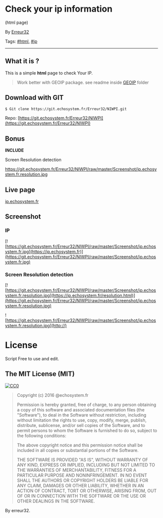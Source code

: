 # Check your ip information
(html page)


By [Erreur32](https://echosystem.fr/Erreur32)

Tags: [#html](https://echosystem.fr/search/query:php), [#ip](https://echosystem.fr/search/query:ip)  

---


## What it is ?

This is a simple **html** page to check Your IP.

> Work better with GEOIP package.
> see readme inside [GEOIP](https://git.echosystem.fr/Erreur32/NIWPI/src/master/GEOIP/readme) folder


## Download with GIT

```bash
$ Git clone https://git.echosystem.fr/Erreur32/NIWPI.git
```


Repo:
[https://git.echosystem.fr/Erreur32/NIWPI](https://git.echosystem.fr/Erreur32/NIWPI)

 
## Bonus 

**INCLUDE**

Screen Resolution detection

https://git.echosystem.fr/Erreur32/NIWPI/raw/master/Screenshot/ip.echosystem.fr.resolution.jpg

## Live page

[ip.echosystem.fr](https://ip.echosystem.fr)


## Screenshot

### IP
 
[![https://git.echosystem.fr/Erreur32/NIWPI/raw/master/Screenshot/ip.echosystem.fr.jpg](https://ip.echosystem.fr)](https://git.echosystem.fr/Erreur32/NIWPI/raw/master/Screenshot/ip.echosystem.fr.jpg) 



### Screen Resolution detection

 
[![https://git.echosystem.fr/Erreur32/NIWPI/raw/master/Screenshot/ip.echosystem.fr.resolution.jpg](https://ip.echosystem.fr/resolution.html)](https://git.echosystem.fr/Erreur32/NIWPI/raw/master/Screenshot/ip.echosystem.fr.resolution.jpg)

![https://git.echosystem.fr/Erreur32/NIWPI/raw/master/Screenshot/ip.echosystem.fr.resolution.jpg](http://)
# License 

 Script Free to use and edit.
 
 

## The MIT License (MIT)

[![CC0](https://licensebuttons.net/p/zero/1.0/88x31.png)](http://creativecommons.org/publicdomain/zero/1.0/)
> 
> Copyright (c) 2016 @echosystem.fr
> 
> Permission is hereby granted, free of charge, to any person obtaining a copy of this software and associated documentation files (the "Software"), to deal in the Software without restriction, including without limitation the rights to use, copy, modify, merge, publish, distribute, sublicense, and/or sell copies of the Software, and to permit persons to whom the Software is furnished to do so, subject to the following conditions:
> 
> The above copyright notice and this permission notice shall be included in all copies or substantial portions of the Software.
> 
> THE SOFTWARE IS PROVIDED "AS IS", WITHOUT WARRANTY OF ANY KIND, EXPRESS OR IMPLIED, INCLUDING BUT NOT LIMITED TO THE WARRANTIES OF MERCHANTABILITY, FITNESS FOR A PARTICULAR PURPOSE AND NONINFRINGEMENT. IN NO EVENT SHALL THE AUTHORS OR COPYRIGHT HOLDERS BE LIABLE FOR ANY CLAIM, DAMAGES OR OTHER LIABILITY, WHETHER IN AN ACTION OF CONTRACT, TORT OR OTHERWISE, ARISING FROM, OUT OF OR IN CONNECTION WITH THE SOFTWARE OR THE USE OR OTHER DEALINGS IN THE SOFTWARE.
> 
> 


By erreur32.

